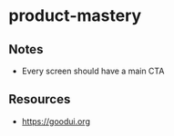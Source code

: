 # product-mastery

## Notes

* Every screen should have a main CTA

## Resources

* https://goodui.org
